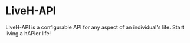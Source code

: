 # LiveH-API
LiveH-API is a configurable API for any aspect of an individual's life. Start living a hAPIer life! 
